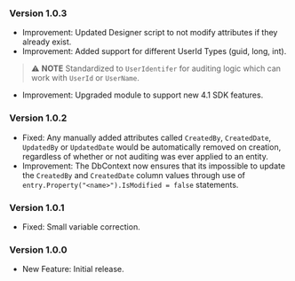 ﻿### Version 1.0.3

- Improvement: Updated Designer script to not modify attributes if they already exist.
- Improvement: Added support for different UserId Types (guid, long, int).
> ⚠️ **NOTE**
> Standardized to `UserIdentifer` for auditing logic which can work with `UserId` or `UserName`.
- Improvement: Upgraded module to support new 4.1 SDK features.

### Version 1.0.2

- Fixed: Any manually added attributes called `CreatedBy`, `CreatedDate`, `UpdatedBy` or `UpdatedDate` would be automatically removed on creation, regardless of whether or not auditing was ever applied to an entity.
- Improvement: The DbContext now ensures that its impossible to update the `CreatedBy` and `CreatedDate` column values through use of `entry.Property("<name>").IsModified = false` statements.

### Version 1.0.1

- Fixed: Small variable correction.

### Version 1.0.0

- New Feature: Initial release.
